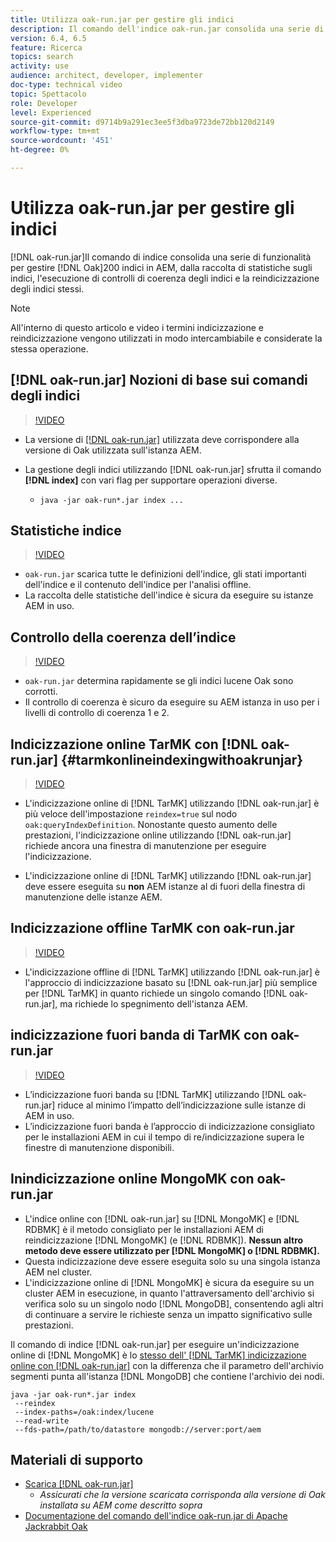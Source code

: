 ```yaml
---
title: Utilizza oak-run.jar per gestire gli indici
description: Il comando dell'indice oak-run.jar consolida una serie di funzioni per gestire gli indici Oak in AEM, dalla raccolta delle statistiche dell'indice, l'esecuzione dei controlli di coerenza dell'indice e la reindicizzazione degli indici stessi.
version: 6.4, 6.5
feature: Ricerca
topics: search
activity: use
audience: architect, developer, implementer
doc-type: technical video
topic: Spettacolo
role: Developer
level: Experienced
source-git-commit: d9714b9a291ec3ee5f3dba9723de72bb120d2149
workflow-type: tm+mt
source-wordcount: '451'
ht-degree: 0%

---
```



# Utilizza oak-run.jar per gestire gli indici

[!DNL oak-run.jar]Il comando di indice consolida una serie di funzionalità per gestire  [!DNL Oak]200 indici in AEM, dalla raccolta di statistiche sugli indici, l&#39;esecuzione di controlli di coerenza degli indici e la reindicizzazione degli indici stessi.

>[!NOTE]
>
>All&#39;interno di questo articolo e video i termini indicizzazione e reindicizzazione vengono utilizzati in modo intercambiabile e considerate la stessa operazione.

## [!DNL oak-run.jar] Nozioni di base sui comandi degli indici

>[!VIDEO](https://video.tv.adobe.com/v/21475/?quality=9&learn=on)

* La versione di [[!DNL oak-run.jar]](https://repository.apache.org/service/local/artifact/maven/redirect?r=releases&amp;g=org.apache.jackrabbit&amp;a=oak-run&amp;v=1.8.0) utilizzata deve corrispondere alla versione di Oak utilizzata sull&#39;istanza AEM.
* La gestione degli indici utilizzando [!DNL oak-run.jar] sfrutta il comando **[!DNL index]** con vari flag per supportare operazioni diverse.

   * `java -jar oak-run*.jar index ...`

## Statistiche indice

>[!VIDEO](https://video.tv.adobe.com/v/21477/?quality=12&learn=on)

* `oak-run.jar` scarica tutte le definizioni dell&#39;indice, gli stati importanti dell&#39;indice e il contenuto dell&#39;indice per l&#39;analisi offline.
* La raccolta delle statistiche dell&#39;indice è sicura da eseguire su istanze AEM in uso.

## Controllo della coerenza dell’indice

>[!VIDEO](https://video.tv.adobe.com/v/21476/?quality=12&learn=on)

* `oak-run.jar` determina rapidamente se gli indici lucene Oak sono corrotti.
* Il controllo di coerenza è sicuro da eseguire su AEM istanza in uso per i livelli di controllo di coerenza 1 e 2.

## Indicizzazione online TarMK con [!DNL oak-run.jar] {#tarmkonlineindexingwithoakrunjar}

>[!VIDEO](https://video.tv.adobe.com/v/21479/?quality=12&learn=on)

* L&#39;indicizzazione online di [!DNL TarMK] utilizzando [!DNL oak-run.jar] è più veloce dell&#39;impostazione `reindex=true` sul nodo `oak:queryIndexDefinition`. Nonostante questo aumento delle prestazioni, l&#39;indicizzazione online utilizzando [!DNL oak-run.jar] richiede ancora una finestra di manutenzione per eseguire l&#39;indicizzazione.

* L&#39;indicizzazione online di [!DNL TarMK] utilizzando [!DNL oak-run.jar] deve essere eseguita su **non** AEM istanze al di fuori della finestra di manutenzione delle istanze AEM.

## Indicizzazione offline TarMK con oak-run.jar

>[!VIDEO](https://video.tv.adobe.com/v/21478/?quality=12&learn=on)

* L&#39;indicizzazione offline di [!DNL TarMK] utilizzando [!DNL oak-run.jar] è l&#39;approccio di indicizzazione basato su [!DNL oak-run.jar] più semplice per [!DNL TarMK] in quanto richiede un singolo comando [!DNL oak-run.jar], ma richiede lo spegnimento dell&#39;istanza AEM.

## indicizzazione fuori banda di TarMK con oak-run.jar

>[!VIDEO](https://video.tv.adobe.com/v/21480/?quality=12&learn=on)

* L’indicizzazione fuori banda su [!DNL TarMK] utilizzando [!DNL oak-run.jar] riduce al minimo l’impatto dell’indicizzazione sulle istanze di AEM in uso.
* L’indicizzazione fuori banda è l’approccio di indicizzazione consigliato per le installazioni AEM in cui il tempo di re/indicizzazione supera le finestre di manutenzione disponibili.

## Inindicizzazione online MongoMK con oak-run.jar

* L&#39;indice online con [!DNL oak-run.jar] su [!DNL MongoMK] e [!DNL RDBMK] è il metodo consigliato per le installazioni AEM di reindicizzazione [!DNL MongoMK] (e [!DNL RDBMK]). **Nessun altro metodo deve essere utilizzato per  [!DNL MongoMK] o  [!DNL RDBMK].**
* Questa indicizzazione deve essere eseguita solo su una singola istanza AEM nel cluster.
* L&#39;indicizzazione online di [!DNL MongoMK] è sicura da eseguire su un cluster AEM in esecuzione, in quanto l&#39;attraversamento dell&#39;archivio si verifica solo su un singolo nodo [!DNL MongoDB], consentendo agli altri di continuare a servire le richieste senza un impatto significativo sulle prestazioni.

Il comando di indice [!DNL oak-run.jar] per eseguire un&#39;indicizzazione online di [!DNL MongoMK] è lo [stesso dell&#39; [!DNL TarMK] indicizzazione online con [!DNL oak-run.jar]](#tarmkonlineindexingwithoakrunjar) con la differenza che il parametro dell&#39;archivio segmenti punta all&#39;istanza [!DNL MongoDB] che contiene l&#39;archivio dei nodi.

```
java -jar oak-run*.jar index
 --reindex
 --index-paths=/oak:index/lucene
 --read-write
 --fds-path=/path/to/datastore mongodb://server:port/aem
```

## Materiali di supporto

* [Scarica [!DNL oak-run.jar]](https://repository.apache.org/#nexus-search;gav~org.apache.jackrabbit~oak-run~~~~kw,versionexpand)
   * *Assicurati che la versione scaricata corrisponda alla versione di Oak installata su AEM come descritto sopra*
* [Documentazione del comando dell&#39;indice oak-run.jar di Apache Jackrabbit Oak](https://jackrabbit.apache.org/oak/docs/query/oak-run-indexing.html)
